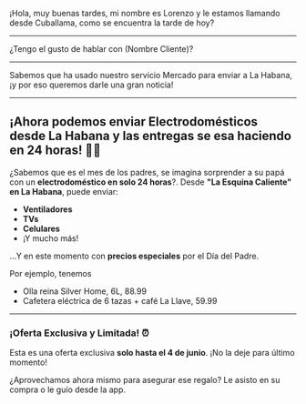 ¡Hola, muy buenas tardes, mi nombre es Lorenzo y le estamos llamando desde Cuballama, como se encuentra la tarde de hoy?

---
¿Tengo el gusto de hablar con (Nombre Cliente)?

---
Sabemos que ha usado nuestro servicio Mercado para enviar a La Habana, ¡y por eso queremos darle una gran noticia!

---

## ¡Ahora podemos enviar Electrodomésticos desde La Habana y las entregas se esa haciendo en 24 horas! 🚚💨

¿Sabemos que es el mes de los padres, se imagina sorprender a su papá con un **electrodoméstico en solo 24 horas**?. Desde **"La Esquina Caliente" en La Habana**, puede enviar:

* **Ventiladores**
* **TVs**
* **Celulares**
* ¡Y mucho más!

...Y en este momento con **precios especiales** por el Día del Padre.

Por ejemplo, tenemos
- Olla reina Silver Home, 6L, 88.99
- Cafetera eléctrica de 6 tazas + café La Llave, 59.99

---

### ¡Oferta Exclusiva y Limitada! ⏰

Esta es una oferta exclusiva **solo hasta el 4 de junio**. ¡No la deje para último momento!

¿Aprovechamos ahora mismo para asegurar ese regalo? Le asisto en su compra o le guío desde la app.